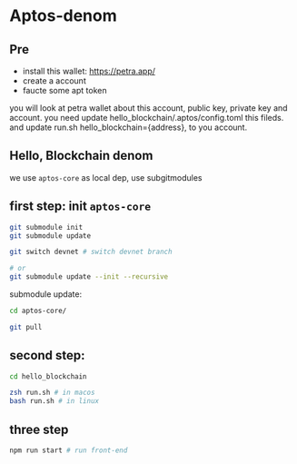 # Aptos-denom 

## Pre
- install this wallet: https://petra.app/
- create a account 
- faucte some apt token

you will look at petra wallet about this account, public key, private key and account. 
you need update hello_blockchain/.aptos/config.toml this fileds. and update run.sh hello_blockchain={address}, to you account.

## Hello, Blockchain denom  

we use `aptos-core` as local dep, use subgitmodules 

## first step: init `aptos-core` 

```bash
git submodule init 
git submodule update

git switch devnet # switch devnet branch

# or 
git submodule update --init --recursive  
```

submodule update: 
```bash
cd aptos-core/ 

git pull
```

## second step: 
```bash
cd hello_blockchain

zsh run.sh # in macos
bash run.sh # in linux 
```

## three step
```bash
npm run start # run front-end 
```
